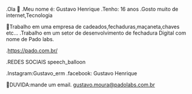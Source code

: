 
.Ola 👋
.Meu nome é: Gustavo Henrique
.Tenho: 16 anos 
.Gosto muito de internet,Tecnologia

🔭Trabalho em uma empresa de cadeados,fechaduras,maçaneta,chaves etc... 
.Trabalho em um setor de desenvolvimento de fechadura Digital com nome de Pado labs. 

.https://pado.com.br/

.REDES SOCIAIS speech_balloon

.Instagram:Gustavo_erm 
.facebook: Gustavo Henrique

🤔DUVIDA:mande um email. 
gustavo.moura@padolabs.com.br
